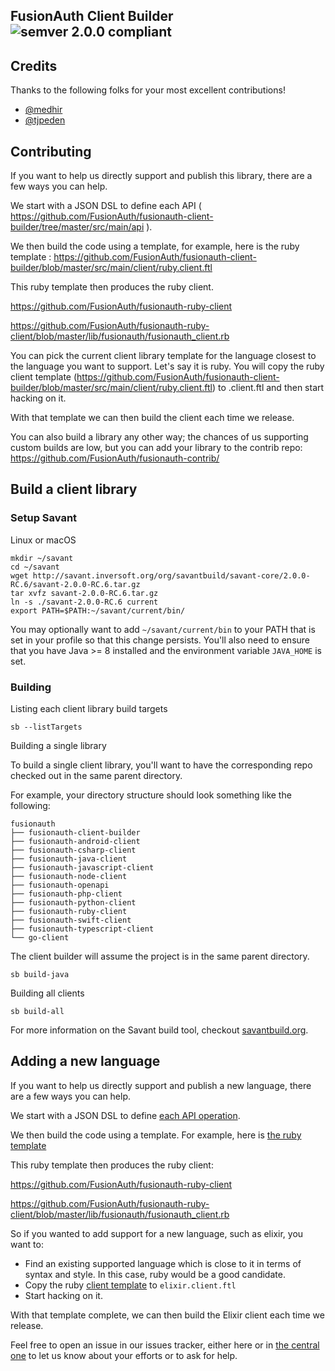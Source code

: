 ## FusionAuth Client Builder ![semver 2.0.0 compliant](http://img.shields.io/badge/semver-2.0.0-brightgreen.svg?style=flat-square)


## Credits
Thanks to the following folks for your most excellent contributions!
* [@medhir](https://github.com/medhir) 
* [@tjpeden](https://github.com/tjpeden) 

## Contributing

If you want to help us directly support and publish this library, there are a few ways you can help.

We start with a JSON DSL to define each API ( https://github.com/FusionAuth/fusionauth-client-builder/tree/master/src/main/api ).

We then build the code using a template, for example, here is the ruby template : https://github.com/FusionAuth/fusionauth-client-builder/blob/master/src/main/client/ruby.client.ftl

This ruby template then produces the ruby client.

https://github.com/FusionAuth/fusionauth-ruby-client

https://github.com/FusionAuth/fusionauth-ruby-client/blob/master/lib/fusionauth/fusionauth_client.rb

You can pick the current client library template for the language closest to the language you want to support. Let's say it is ruby. You will copy the ruby client template (https://github.com/FusionAuth/fusionauth-client-builder/blob/master/src/main/client/ruby.client.ftl) to <language>.client.ftl and then start hacking on it.

With that template we can then build the <language> client each time we release.

You can also build a library any other way; the chances of us supporting custom builds are low, but you can add your library to the contrib repo: https://github.com/FusionAuth/fusionauth-contrib/

## Build a client library

### Setup Savant

Linux or macOS

```
mkdir ~/savant
cd ~/savant
wget http://savant.inversoft.org/org/savantbuild/savant-core/2.0.0-RC.6/savant-2.0.0-RC.6.tar.gz
tar xvfz savant-2.0.0-RC.6.tar.gz
ln -s ./savant-2.0.0-RC.6 current
export PATH=$PATH:~/savant/current/bin/
```

You may optionally want to add `~/savant/current/bin` to your PATH that is set in your profile so that this change persists. You'll also need to ensure that you have Java >= 8 installed and the environment variable  `JAVA_HOME` is set.

### Building

Listing each client library build targets

```
sb --listTargets
```

Building a single library

To build a single client library, you'll want to have the corresponding repo checked out in the same parent directory.

For example, your directory structure should look something like the following:

```
fusionauth
├── fusionauth-client-builder
├── fusionauth-android-client
├── fusionauth-csharp-client
├── fusionauth-java-client
├── fusionauth-javascript-client
├── fusionauth-node-client
├── fusionauth-openapi
├── fusionauth-php-client
├── fusionauth-python-client
├── fusionauth-ruby-client
├── fusionauth-swift-client
├── fusionauth-typescript-client
└── go-client
```

The client builder will assume the project is in the same parent directory.

```
sb build-java
```

Building all clients

```
sb build-all
```

For more information on the Savant build tool, checkout [savantbuild.org](http://savantbuild.org/).

## Adding a new language

If you want to help us directly support and publish a new language, there are a few ways you can help.

We start with a JSON DSL to define [each API operation](https://github.com/FusionAuth/fusionauth-client-builder/tree/master/src/main/api).

We then build the code using a template. For example, here is [the ruby template](https://github.com/FusionAuth/fusionauth-client-builder/blob/master/src/main/client/ruby.client.ftl)

This ruby template then produces the ruby client:

https://github.com/FusionAuth/fusionauth-ruby-client

https://github.com/FusionAuth/fusionauth-ruby-client/blob/master/lib/fusionauth/fusionauth_client.rb

So if you wanted to add support for a new language, such as elixir, you want to:

* Find an existing supported language which is close to it in terms of syntax and style. In this case, ruby would be a good candidate.
* Copy the ruby [client template](https://github.com/FusionAuth/fusionauth-client-builder/blob/master/src/main/client/ruby.client.ftl) to `elixir.client.ftl` 
* Start hacking on it. 

With that template complete, we can then build the Elixir client each time we release.

Feel free to open an issue in our issues tracker, either here or in [the central one](https://github.com/FusionAuth/fusionauth-issues/issues) to let us know about your efforts or to ask for help.
